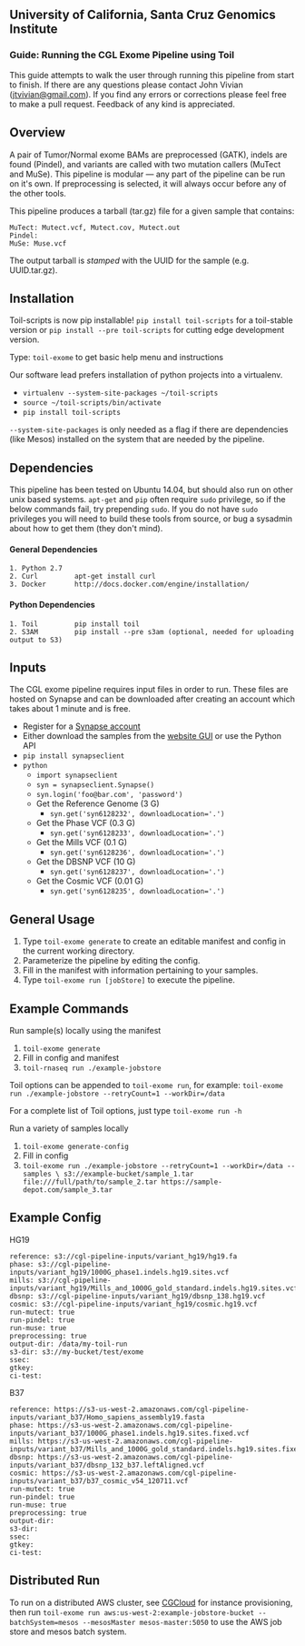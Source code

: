 ## University of California, Santa Cruz Genomics Institute
### Guide: Running the CGL Exome Pipeline using Toil

This guide attempts to walk the user through running this pipeline from start to finish. If there are any questions
please contact John Vivian (jtvivian@gmail.com). If you find any errors or corrections please feel free to make a 
pull request.  Feedback of any kind is appreciated.

## Overview

A pair of Tumor/Normal exome BAMs are preprocessed (GATK), indels are found (Pindel), and variants are
called with two mutation callers (MuTect and MuSe).  This pipeline is modular — any part of the 
pipeline can be run on it's own. If preprocessing is selected, it will always occur before any of the other tools.

This pipeline produces a tarball (tar.gz) file for a given sample that contains:

    MuTect: Mutect.vcf, Mutect.cov, Mutect.out
    Pindel: 
    MuSe: Muse.vcf

The output tarball is *stamped* with the UUID for the sample (e.g. UUID.tar.gz). 

## Installation

Toil-scripts is now pip installable! `pip install toil-scripts` for a toil-stable version 
or `pip install --pre toil-scripts` for cutting edge development version.

Type: `toil-exome` to get basic help menu and instructions

Our software lead prefers installation of python projects into a virtualenv. 

- `virtualenv --system-site-packages ~/toil-scripts` 
- `source ~/toil-scripts/bin/activate`
- `pip install toil-scripts`

`--system-site-packages` is only needed as a flag if there are dependencies (like Mesos) installed on the system that 
are needed by the pipeline.

## Dependencies

This pipeline has been tested on Ubuntu 14.04, but should also run on other unix based systems.  `apt-get` and `pip`
often require `sudo` privilege, so if the below commands fail, try prepending `sudo`.  If you do not have `sudo` 
privileges you will need to build these tools from source, or bug a sysadmin about how to get them (they don't mind). 

#### General Dependencies

    1. Python 2.7
    2. Curl         apt-get install curl
    3. Docker       http://docs.docker.com/engine/installation/

#### Python Dependencies

    1. Toil         pip install toil
    2. S3AM         pip install --pre s3am (optional, needed for uploading output to S3)

## Inputs

The CGL exome pipeline requires input files in order to run. These files are hosted on Synapse and can 
be downloaded after creating an account which takes about 1 minute and is free. 

* Register for a [Synapse account](https://www.synapse.org/#!RegisterAccount:0)
* Either download the samples from the [website GUI](https://www.synapse.org/#!Synapse:syn5886029) or use the Python API
* `pip install synapseclient`
* `python`
    * `import synapseclient`
    * `syn = synapseclient.Synapse()`
    * `syn.login('foo@bar.com', 'password')`
    * Get the Reference Genome (3 G)
        * `syn.get('syn6128232', downloadLocation='.')`
    * Get the Phase VCF (0.3 G)
        * `syn.get('syn6128233', downloadLocation='.')`
    * Get the Mills VCF (0.1 G)
        * `syn.get('syn6128236', downloadLocation='.')`
    * Get the DBSNP VCF (10 G)
        * `syn.get('syn6128237', downloadLocation='.')`
    * Get the Cosmic VCF (0.01 G)
        * `syn.get('syn6128235', downloadLocation='.')`


## General Usage
 
1. Type `toil-exome generate` to create an editable manifest and config in the current working directory.
2. Parameterize the pipeline by editing the config.
3. Fill in the manifest with information pertaining to your samples.
4. Type `toil-exome run [jobStore]` to execute the pipeline.

## Example Commands

Run sample(s) locally using the manifest
1. `toil-exome generate`
2. Fill in config and manifest
3. `toil-rnaseq run ./example-jobstore`

Toil options can be appended to `toil-exome run`, for example:
`toil-exome run ./example-jobstore --retryCount=1 --workDir=/data`

For a complete list of Toil options, just type `toil-exome run -h`

Run a variety of samples locally
1. `toil-exome generate-config`
2. Fill in config
3. `toil-exome run ./example-jobstore --retryCount=1 --workDir=/data --samples \
    s3://example-bucket/sample_1.tar file:///full/path/to/sample_2.tar https://sample-depot.com/sample_3.tar`

## Example Config

HG19
```
reference: s3://cgl-pipeline-inputs/variant_hg19/hg19.fa                     
phase: s3://cgl-pipeline-inputs/variant_hg19/1000G_phase1.indels.hg19.sites.vcf                  
mills: s3://cgl-pipeline-inputs/variant_hg19/Mills_and_1000G_gold_standard.indels.hg19.sites.vcf
dbsnp: s3://cgl-pipeline-inputs/variant_hg19/dbsnp_138.hg19.vcf
cosmic: s3://cgl-pipeline-inputs/variant_hg19/cosmic.hg19.vcf                 
run-mutect: true        
run-pindel: true        
run-muse: true          
preprocessing: true     
output-dir: /data/my-toil-run          
s3-dir: s3://my-bucket/test/exome
ssec:                   
gtkey:                  
ci-test:
```

B37
```
reference: https://s3-us-west-2.amazonaws.com/cgl-pipeline-inputs/variant_b37/Homo_sapiens_assembly19.fasta
phase: https://s3-us-west-2.amazonaws.com/cgl-pipeline-inputs/variant_b37/1000G_phase1.indels.hg19.sites.fixed.vcf
mills: https://s3-us-west-2.amazonaws.com/cgl-pipeline-inputs/variant_b37/Mills_and_1000G_gold_standard.indels.hg19.sites.fixed.vcf
dbsnp: https://s3-us-west-2.amazonaws.com/cgl-pipeline-inputs/variant_b37/dbsnp_132_b37.leftAligned.vcf
cosmic: https://s3-us-west-2.amazonaws.com/cgl-pipeline-inputs/variant_b37/b37_cosmic_v54_120711.vcf
run-mutect: true        
run-pindel: true        
run-muse: true          
preprocessing: true     
output-dir:          
s3-dir:                 
ssec:                   
gtkey:                  
ci-test:
```

## Distributed Run

To run on a distributed AWS cluster, see [CGCloud](https://github.com/BD2KGenomics/cgcloud) for instance provisioning, 
then run `toil-exome run aws:us-west-2:example-jobstore-bucket --batchSystem=mesos --mesosMaster mesos-master:5050`
to use the AWS job store and mesos batch system. 
